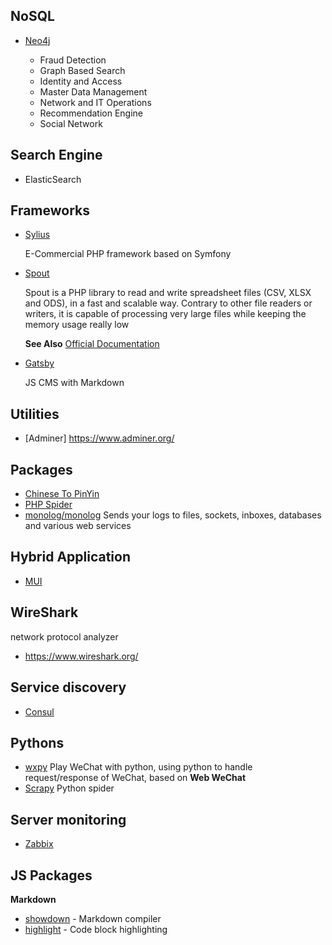 ## NoSQL

- [Neo4j](https://neo4j.com)

    - Fraud Detection
    - Graph Based Search
    - Identity and Access
    - Master Data Management
    - Network and IT Operations
    - Recommendation Engine
    - Social Network

## Search Engine

- ElasticSearch


## Frameworks

- [Sylius](https://github.com/Sylius/Sylius)

    E-Commercial PHP framework based on Symfony

- [Spout](https://github.com/box/spout)

    Spout is a PHP library to read and write spreadsheet files (CSV, XLSX and ODS), in a fast and scalable way. Contrary to other file readers or writers, it is capable of processing very large files while keeping the memory usage really low 

    **See Also** [Official Documentation](http://opensource.box.com/spout/)

- [Gatsby](https://www.gatsbyjs.org/)
    
    JS CMS with Markdown

## Utilities

- [Adminer] https://www.adminer.org/

## Packages

- [Chinese To PinYin](https://github.com/overtrue/pinyin)
- [PHP Spider](https://github.com/owner888/phpspider)
- [monolog/monolog](https://packagist.org/packages/monolog/monolog)
    Sends your logs to files, sockets, inboxes, databases and various web services

## Hybrid Application

- [MUI](http://dev.dcloud.net.cn/mui/)

## WireShark

network protocol analyzer

- https://www.wireshark.org/

## Service discovery

- [Consul](https://www.consul.io/)

## Pythons

 - [wxpy](http://wxpy.readthedocs.io/zh/latest/faq.html)
    Play WeChat with python, using python to handle request/response of WeChat, based on **Web WeChat**
- [Scrapy](https://scrapy.org/)
    Python spider

## Server monitoring

- [Zabbix](https://www.zabbix.com/product)

## JS Packages

**Markdown**

- [showdown](https://www.npmjs.com/package/showdown) - Markdown compiler
- [highlight](https://www.npmjs.com/package/highlight.js) - Code block highlighting
